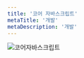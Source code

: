```yaml
---
title: '코어 자바스크립트'
metaTitle: '개발'
metaDescription: '개발'
---
```


![코어자바스크립트](https://user-images.githubusercontent.com/50283326/118398829-3fb2d900-b695-11eb-98eb-57579420397e.jpeg)
